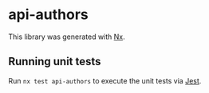 # api-authors

This library was generated with [Nx](https://nx.dev).

## Running unit tests

Run `nx test api-authors` to execute the unit tests via [Jest](https://jestjs.io).
